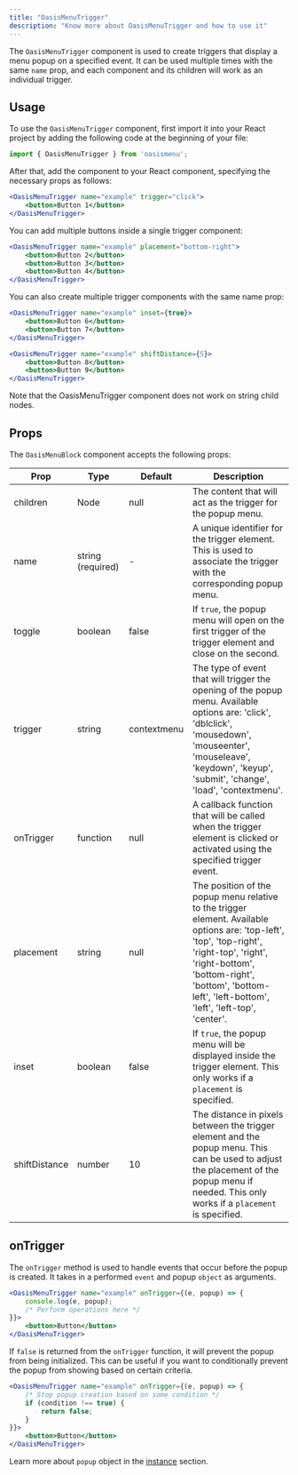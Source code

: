 ```yaml
---
title: "OasisMenuTrigger"
description: "Know more about OasisMenuTrigger and how to use it"
---
```


The `OasisMenuTrigger` component is used to create triggers that display a menu popup on a specified event. It can be used multiple times with the same `name` prop, and each component and its children will work as an individual trigger.

## Usage

To use the `OasisMenuTrigger` component, first import it into your React project by adding the following code at the beginning of your file:

```jsx
import { OasisMenuTrigger } from 'oasismenu';
```

After that, add the component to your React component, specifying the necessary props as follows:

```jsx
<OasisMenuTrigger name="example" trigger="click">
    <button>Button 1</button>
</OasisMenuTrigger>
```

You can add multiple buttons inside a single trigger component:

```jsx
<OasisMenuTrigger name="example" placement="bottom-right">
    <button>Button 2</button>
    <button>Button 3</button>
    <button>Button 4</button>
</OasisMenuTrigger>
```

You can also create multiple trigger components with the same name prop:

```jsx
<OasisMenuTrigger name="example" inset={true}>
    <button>Button 6</button>
    <button>Button 7</button>
</OasisMenuTrigger>

<OasisMenuTrigger name="example" shiftDistance={5}>
    <button>Button 8</button>
    <button>Button 9</button>
</OasisMenuTrigger>
```

Note that the OasisMenuTrigger component does not work on string child nodes.

## Props

The `OasisMenuBlock` component accepts the following props:

| Prop | Type | Default | Description |
| ---- | ---- | ------- | ----------- |
| children | Node | null | The content that will act as the trigger for the popup menu. |
| name | string (required) | - | A unique identifier for the trigger element. This is used to associate the trigger with the corresponding popup menu. |
| toggle | boolean | false | If `true`, the popup menu will open on the first trigger of the trigger element and close on the second. |
| trigger | string | contextmenu | The type of event that will trigger the opening of the popup menu. Available options are: 'click', 'dblclick', 'mousedown', 'mouseenter', 'mouseleave', 'keydown', 'keyup', 'submit', 'change', 'load', 'contextmenu'. |
| onTrigger | function | null | A callback function that will be called when the trigger element is clicked or activated using the specified trigger event. |
| placement | string | null | The position of the popup menu relative to the trigger element. Available options are: 'top-left', 'top', 'top-right', 'right-top', 'right', 'right-bottom', 'bottom-right', 'bottom', 'bottom-left', 'left-bottom', 'left', 'left-top', 'center'. |
| inset | boolean | false | If `true`, the popup menu will be displayed inside the trigger element. This only works if a `placement` is specified. |
| shiftDistance | number | 10 | The distance in pixels between the trigger element and the popup menu. This can be used to adjust the placement of the popup menu if needed. This only works if a `placement` is specified. |

## onTrigger

The `onTrigger` method is used to handle events that occur before the popup is created. It takes in a performed `event` and popup `object` as arguments.

```jsx
<OasisMenuTrigger name="example" onTrigger={(e, popup) => {
    console.log(e, popup);
    /* Perform operations here */
}}>
    <button>Button</button>
</OasisMenuTrigger>
```

If `false` is returned from the `onTrigger` function, it will prevent the popup from being initialized. This can be useful if you want to conditionally prevent the popup from showing based on certain criteria.

```jsx
<OasisMenuTrigger name="example" onTrigger={(e, popup) => {
    /* Stop popup creation based on some condition */
    if (condition !== true) {
        return false;
    }
}}>
    <button>Button</button>
</OasisMenuTrigger>
```

Learn more about `popup` object in the [instance](instance) section.
